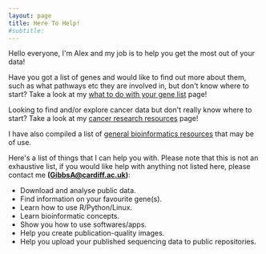 ```yaml
---
layout: page
title: Here To Help!
#subtitle: 
---
```


Hello everyone, I'm Alex and my job is to help you get the most out of your data!

Have you got a list of genes and would like to find out more about them, such as what pathways etc they are involved in, but don't know where to start?
Take a look at my [what to do with your gene list](what-to-do-with-a-gene-list.md) page!

Looking to find and/or explore cancer data but don't really know where to start? Take a look at my [cancer research resources](cancer-research-resources.md) page!

I have also compiled a list of [general bioinformatics resources](https://heathbioi.github.io/general-bioinformatics-resources/) that may be of use.

Here's a list of things that I can help you with. Please note that this is not an exhaustive list, if you would like help with anything not listed here, please contact me **(GibbsA@cardiff.ac.uk)**:

- Download and analyse public data.
- Find information on your favourite gene(s).
- Learn how to use R/Python/Linux.
- Learn bioinformatic concepts.
- Show you how to use softwares/apps.
- Help you create publication-quality images.
- Help you upload your published sequencing data to public repositories.



